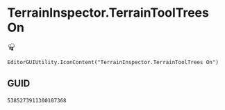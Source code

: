 # TerrainInspector.TerrainToolTrees On
![](/img/TerrainInspector.TerrainToolTrees%20On.png)

``` CSharp
EditorGUIUtility.IconContent("TerrainInspector.TerrainToolTrees On")
```
## GUID
```
5385273911300107368
```
